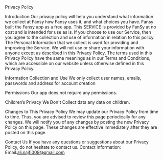 Privacy Policy


Introduction
Our privacy policy will help you understand what information we collect at Fansy how Fansy uses it, and what choices you have. Fansy built the Fansy app as a free app. This SERVICE is provided by FanSy at no cost and is intended for use as is. If you choose to use our Service, then you agree to the collection and use of information in relation to this policy. The Personal Information that we collect is used for providing and improving the Service. We will not use or share your information with anyone except as described in this Privacy Policy.
The terms used in this Privacy Policy have the same meanings as in our Terms and Conditions, which are accessible on our website unless otherwise defined in this Privacy Policy.

Information Collection and Use
We only collect user names, emails, passwords and address for account creation

Permissions
Our app does not require any permissions.


Children’s Privacy
We Don't Collect data any data on children.

Changes to This Privacy Policy
We may update our Privacy Policy from time to time. Thus, you are advised to review this page periodically for any changes. We will notify you of any changes by posting the new Privacy Policy on this page. These changes are effective immediately after they are posted on this page.

Contact Us
If you have any questions or suggestions about our Privacy Policy, do not hesitate to contact us.
Contact Information:
Email:ali.najfi009@gmail.com

